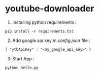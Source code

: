 # youtube-downloader

1. Installing python requirements :

`pip install -r requirements.txt`

2. Add google api key in _config.json_ file :  

`{
  "ytbApiKey" : "<my_google_api_key>"
}`

3. Start App : 

`python hello.py`